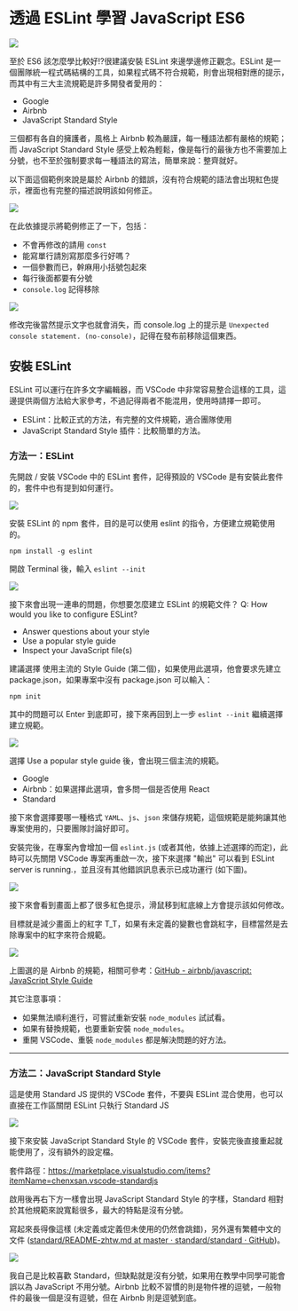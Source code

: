 
# 透過 ESLint 學習 JavaScript ES6

![](https://firebasestorage.googleapis.com/v0/b/casper-de5d5.appspot.com/o/images%2Fblog%2F201801%2F18_ironman_cover_29.jpg?alt=media&token=4b5020ab-4eda-4733-a985-c6a4c19e1c5b)

至於 ES6 該怎麼學比較好!?很建議安裝 ESLint 來邊學邊修正觀念。ESLint 是一個團隊統一程式碼結構的工具，如果程式碼不符合規範，則會出現相對應的提示，而其中有三大主流規範是許多開發者愛用的：

- Google
- Airbnb
- JavaScript Standard Style

三個都有各自的擁護者，風格上 Airbnb 較為嚴謹，每一種語法都有嚴格的規範；而 JavaScript Standard Style 感受上較為輕鬆，像是每行的最後方也不需要加上分號，也不至於強制要求每一種語法的寫法，簡單來說：整齊就好。

以下面這個範例來說是屬於 Airbnb 的錯誤，沒有符合規範的語法會出現紅色提示，裡面也有完整的描述說明該如何修正。

![](https://firebasestorage.googleapis.com/v0/b/casper-de5d5.appspot.com/o/images%2Fblog%2F201801%2FJan-01-2018%2010-09-10.gif?alt=media&token=c6f0f06d-5fff-427d-989f-0614ab77df89)

在此依據提示將範例修正了一下，包括：
- 不會再修改的請用 `const`
- 能寫單行請別寫那麼多行好嗎？
- 一個參數而已，幹麻用小括號包起來
- 每行後面都要有分號
- `console.log` 記得移除

![](https://firebasestorage.googleapis.com/v0/b/casper-de5d5.appspot.com/o/images%2Fblog%2F201801%2F%E8%9E%A2%E5%B9%95%E5%BF%AB%E7%85%A7%202018-01-01%20%E4%B8%8A%E5%8D%8810.13.43.png?alt=media&token=4b68a13b-be7a-49f6-9343-d84bd5691977)

修改完後當然提示文字也就會消失，而 console.log 上的提示是 `Unexpected console statement. (no-console)`，記得在發布前移除這個東西。

## 安裝 ESLint

ESLint 可以運行在許多文字編輯器，而 VSCode 中非常容易整合這樣的工具，這邊提供兩個方法給大家參考，不過記得兩者不能混用，使用時請擇一即可。

- ESLint：比較正式的方法，有完整的文件規範，適合團隊使用
- JavaScript Standard Style 插件：比較簡單的方法。

### 方法一：ESLint

先開啟 / 安裝 VSCode 中的 ESLint 套件，記得預設的 VSCode 是有安裝此套件的，套件中也有提到如何運行。

![]( https://firebasestorage.googleapis.com/v0/b/casper-de5d5.appspot.com/o/images%2Fblog%2FC9C74D6F-F88E-4799-846B-AF4AB6347E39.png?alt=media&token=437a863a-3544-4ccd-a8d6-54fef6095d4e)

安裝 ESLint  的 npm 套件，目的是可以使用 eslint 的指令，方便建立規範使用的。
```
npm install -g eslint
```

開啟 Terminal 後，輸入 `eslint --init`

![]( https://firebasestorage.googleapis.com/v0/b/casper-de5d5.appspot.com/o/images%2Fblog%2F4A7B52F5-F115-42C9-835D-4AACEFEE9795.png?alt=media&token=fc7f2c3e-0051-426f-a57e-acea42063a2b )

接下來會出現一連串的問題，你想要怎麼建立 ESLint 的規範文件？
Q: How would you like to configure ESLint?
  - Answer questions about your style
  - Use a popular style guide
  - Inspect your JavaScript file(s)

建議選擇 使用主流的 Style Guide (第二個)，如果使用此選項，他會要求先建立 package.json，如果專案中沒有 package.json 可以輸入：
```
npm init
```

其中的問題可以 Enter 到底即可，接下來再回到上一步 `eslint --init` 繼續選擇建立規範。

![]( https://firebasestorage.googleapis.com/v0/b/casper-de5d5.appspot.com/o/images%2Fblog%2F862F1C82-5EAD-4538-9232-DB2FA3BD0710.png?alt=media&token=aea5f737-3299-4c74-9075-6c00ac8b8e33 )

選擇 Use a popular style guide 後，會出現三個主流的規範。
- Google
- Airbnb：如果選擇此選項，會多問一個是否使用 React
- Standard

接下來會選擇要哪一種格式 `YAML`、`js`、`json` 來儲存規範，這個規範是能夠讓其他專案使用的，只要團隊討論好即可。

安裝完後，在專案內會增加一個 `eslint.js` (或者其他，依據上述選擇的而定)，此時可以先關閉 VSCode 專案再重啟一次，接下來選擇 "輸出" 可以看到 ESLint server is running.，並且沒有其他錯誤訊息表示已成功運行 (如下圖)。

![]( https://firebasestorage.googleapis.com/v0/b/casper-de5d5.appspot.com/o/images%2Fblog%2F%E8%B2%BC%E4%B8%8A%E7%9A%84%E5%BD%B1%E5%83%8F_2017_11_9_%E4%B8%8B%E5%8D%884_05.png?alt=media&token=efd91747-f9b8-47f6-a622-d8ebaff47085)

接下來會看到畫面上都了很多紅色提示，滑鼠移到紅底線上方會提示該如何修改。

目標就是減少畫面上的紅字 T_T，如果有未定義的變數也會跳紅字，目標當然是去除專案中的紅字來符合規範。

![]( https://firebasestorage.googleapis.com/v0/b/casper-de5d5.appspot.com/o/images%2Fblog%2F5ACA71A6-A31F-4ECF-8309-B96E307B99BE.png?alt=media&token=6f166e2c-5b69-41ce-ac0e-57ae1d3081f9 )

上圖選的是 Airbnb 的規範，相關可參考：[GitHub - airbnb/javascript: JavaScript Style Guide](https://github.com/airbnb/javascript)

其它注意事項：
- 如果無法順利進行，可嘗試重新安裝 `node_modules` 試試看。
- 如果有替換規範，也要重新安裝 `node_modules`。
- 重開 VSCode、重裝 `node_modules` 都是解決問題的好方法。

---
### 方法二：JavaScript Standard Style

這是使用 Standard JS 提供的 VSCode 套件，不要與 ESLint 混合使用，也可以直接在工作區關閉 ESLint 只執行 Standard JS

![]( https://firebasestorage.googleapis.com/v0/b/casper-de5d5.appspot.com/o/images%2Fblog%2F2E7D2A5E-D945-4384-880B-ACFCF28F8E3A.png?alt=media&token=72a6f452-0194-42dd-a891-5bc4ab2131f0 )

接下來安裝 JavaScript Standard Style 的 VSCode 套件，安裝完後直接重起就能使用了，沒有額外的設定檔。

套件路徑：https://marketplace.visualstudio.com/items?itemName=chenxsan.vscode-standardjs

啟用後再右下方一樣會出現 JavaScript Standard Style 的字樣，Standard 相對於其他規範來說寬鬆很多，最大的特點是沒有分號。

寫起來長得像這樣 (未定義或定義但未使用的仍然會跳錯)，另外還有繁體中文的文件 ([standard/README-zhtw.md at master · standard/standard · GitHub](https://github.com/standard/standard/blob/master/docs/README-zhtw.md))。

![]( https://firebasestorage.googleapis.com/v0/b/casper-de5d5.appspot.com/o/images%2Fblog%2F31102DE8-BBF0-48D5-AA08-8231D70B6899.png?alt=media&token=ca226394-348f-4e14-ad77-8fec44d07b38 )

我自己是比較喜歡 Standard，但缺點就是沒有分號，如果用在教學中同學可能會誤以為 JavaScript 不用分號。Airbnb 比較不習慣的則是物件裡的逗號，一般物件的最後一個是沒有逗號，但在 Airbnb 則是逗號到底。
